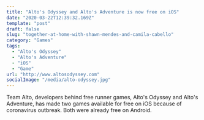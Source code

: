 ```yaml
---
title: "Alto's Odyssey and Alto's Adventure is now free on iOS"
date: "2020-03-22T12:39:32.169Z"
template: "post"
draft: false
slug: "together-at-home-with-shawn-mendes-and-camila-cabello"
category: "Games"
tags:
  - "Alto's Odyssey"
  - "Alto's Adventure"
  - "iOS"   
  - "Game"
url: "http://www.altosodyssey.com"
socialImage: "/media/alto-odyssey.jpg"
---
```


Team Alto, developers behind free runner games, Alto's Odyssey and Alto's Adventure, has made two games available for free on iOS because of coronavirus outbreak. Both were already free on Android.